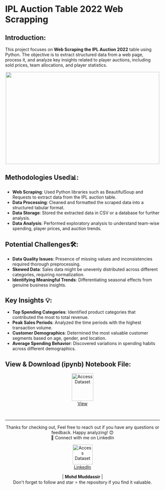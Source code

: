 # IPL Auction Table 2022 Web Scrapping

## Introduction: 
This project focuses on **Web Scraping the IPL Auction 2022** table using Python. The objective is to extract structured data from a web page, process it, and analyze key insights related to player auctions, including sold prices, team allocations, and player statistics.


<div align="center">
    <img src="https://i.ytimg.com/vi/UeQYSH2--sk/sddefault.jpg" width="500px" height="300px">
</div> 

## Methodologies Used📊:
- **Web Scraping**: Used Python libraries such as BeautifulSoup and Requests to extract data from the IPL auction table.
- **Data Processing**: Cleaned and formatted the scraped data into a structured tabular format.
- **Data Storage**: Stored the extracted data in CSV or a database for further analysis.
- **Data Analysis**: Performed exploratory analysis to understand team-wise spending, player prices, and auction trends.

## Potential Challenges🛠:
- **Data Quality Issues**: Presence of missing values and inconsistencies required thorough preprocessing.
- **Skewed Data**: Sales data might be unevenly distributed across different categories, requiring normalization.
- **Identifying Meaningful Trends**: Differentiating seasonal effects from genuine business insights.

## Key Insights 💡:
- **Top Spending Categories**: Identified product categories that contributed the most to total revenue.
- **Peak Sales Periods**: Analyzed the time periods with the highest transaction volume.
- **Customer Demographics**: Determined the most valuable customer segments based on age, gender, and location.
- **Average Spending Behavior**: Discovered variations in spending habits across different demographics.
  
## View & Download (ipynb) Notebook File:

<p align="center">
    <a href="https://github.com/mohd-muddassir99/Python-Data-Analysis-Projects/blob/68b9855a951d57f063330c7a04e9f7acee08a787/Exploratory%20Data%20Analysis%20of%20%20Diwali%20Sales/Exploratory%20data%20Analysis%20Project.ipynb">
        <img src="https://upload.wikimedia.org/wikipedia/commons/thumb/3/38/Jupyter_logo.svg/1200px-Jupyter_logo.svg.png" width="70px" height="90px" alt="Access Dataset"><br>
        View
    </a>
</p> <br>

---

<div align="center">
Thanks for checking out, Feel free to reach out if you have any questions or feedback. Happy analyzing! 😊<br>
 🔗 Connect with me on LinkedIn 
 
  <p align="center">
    <a href="https://www.linkedin.com/in/mohd-muddassir99/">
        <img src="https://upload.wikimedia.org/wikipedia/commons/thumb/c/ca/LinkedIn_logo_initials.png/640px-LinkedIn_logo_initials.png" width="65px" alt="Access Dataset"><br>
        LinkedIn
    </a>

   | **Mohd Muddassir** | </a> <br>
Don't forget to follow and star ⭐ the repository if you find it valuable.
</div>


